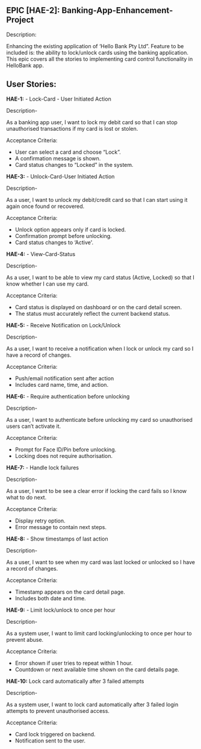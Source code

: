 ## EPIC [HAE-2]: Banking-App-Enhancement-Project
Description: 

Enhancing the existing application of ‘Hello Bank Pty Ltd”. Feature to be included is: the ability to lock/unlock cards using the banking application. 
This epic covers all the stories to implementing card control functionality in HelloBank app. 

## User Stories:

**HAE-1:** - Lock-Card - User Initiated Action

Description-

As a banking app user, I want to lock my debit card so that I can stop unauthorised transactions if my card is lost or stolen. 

Acceptance Criteria:
* User can select a card and choose “Lock”.
* A confirmation message is shown. 
* Card status changes to “Locked” in the system.

**HAE-3:** - Unlock-Card-User Initiated Action

Description-

As a user, I want to unlock my debit/credit card so that I can start using it again once found or recovered. 

Acceptance Criteria:
* Unlock option appears only if card is locked. 
* Confirmation prompt before unlocking.
* Card status changes to ‘Active'.

**HAE-4:** - View-Card-Status

Description-

As a user, I want to be able to view my card status (Active, Locked) so that I know whether I can use my card. 

Acceptance Criteria:
* Card status is displayed on dashboard or on the card detail screen.
* The status must accurately reflect the current backend status.

**HAE-5:** - Receive Notification on Lock/Unlock

Description-

As a user, I want to receive a notification when I lock or unlock my card so I have a record of changes. 

Acceptance Criteria:
* Push/email notification sent after action
* Includes card name, time, and action.

**HAE-6:** - Require authentication before unlocking

Description-

As a user, I want to authenticate before unlocking my card so unauthorised users can’t activate it. 

Acceptance Criteria:
* Prompt for Face ID/Pin before unlocking.
* Locking does not require authorisation.

**HAE-7:** - Handle lock failures

Description-

As a user, I want to be see a clear error if locking the card fails so I know what to do next.

Acceptance Criteria:
* Display retry option.
* Error message to contain next steps.

**HAE-8:** - Show timestamps of last action

Description-

As a user, I want to see when my card was last locked or unlocked so I have a record of changes. 

Acceptance Criteria:
* Timestamp appears on the card detail page.
* Includes both date and time.

**HAE-9:** - Limit lock/unlock to once per hour

Description-

As a system user, I want to limit card locking/unlocking to once per hour to prevent abuse. 

Acceptance Criteria:
* Error shown if user tries to repeat within 1 hour.
* Countdown or next available time shown on the card details page.

**HAE-10:** Lock card automatically after 3 failed attempts

Description-

As a system user, I want to lock card automatically after 3 failed login attempts to prevent unauthorised access.

Acceptance Criteria:
* Card lock triggered on backend.
* Notification sent to the user.  


  






